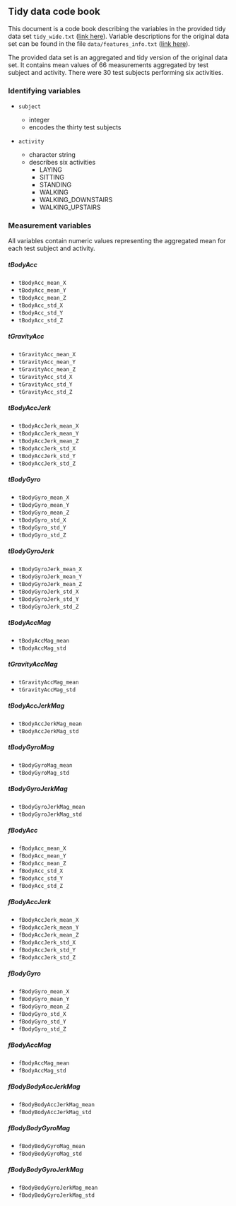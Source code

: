 ## Tidy data code book

This document is a code book describing the variables in the provided tidy data 
set `tidy_wide.txt`
([link here](https://github.com/roeder/schneller/blob/master/tidy_wide.txt)).
Variable descriptions for the original data set can be found in the file 
`data/features_info.txt`
([link here](https://github.com/roeder/schneller/blob/master/data/features_info.txt)).

The provided data set is an aggregated and tidy version of the original data set.
It contains mean values of 66 measurements aggregated by test subject and activity.
There were 30 test subjects performing six activities.

### Identifying variables

* `subject`
  * integer
  * encodes the thirty test subjects
  
* `activity`
  * character string
  * describes six activities
    * LAYING
    * SITTING
    * STANDING
    * WALKING
    * WALKING_DOWNSTAIRS
    * WALKING_UPSTAIRS
    
### Measurement variables

All variables contain numeric values representing the aggregated mean for each
test subject and activity.

##### tBodyAcc 

* `tBodyAcc_mean_X`
* `tBodyAcc_mean_Y`
* `tBodyAcc_mean_Z`
* `tBodyAcc_std_X`
* `tBodyAcc_std_Y`
* `tBodyAcc_std_Z`

##### tGravityAcc 

* `tGravityAcc_mean_X`
* `tGravityAcc_mean_Y`
* `tGravityAcc_mean_Z`
* `tGravityAcc_std_X`
* `tGravityAcc_std_Y`
* `tGravityAcc_std_Z`

##### tBodyAccJerk 

* `tBodyAccJerk_mean_X`
* `tBodyAccJerk_mean_Y`
* `tBodyAccJerk_mean_Z`
* `tBodyAccJerk_std_X`
* `tBodyAccJerk_std_Y`
* `tBodyAccJerk_std_Z`

##### tBodyGyro 

* `tBodyGyro_mean_X`
* `tBodyGyro_mean_Y`
* `tBodyGyro_mean_Z`
* `tBodyGyro_std_X`
* `tBodyGyro_std_Y`
* `tBodyGyro_std_Z`

##### tBodyGyroJerk 

* `tBodyGyroJerk_mean_X`
* `tBodyGyroJerk_mean_Y`
* `tBodyGyroJerk_mean_Z`
* `tBodyGyroJerk_std_X`
* `tBodyGyroJerk_std_Y`
* `tBodyGyroJerk_std_Z`

##### tBodyAccMag 

* `tBodyAccMag_mean`
* `tBodyAccMag_std`

##### tGravityAccMag 

* `tGravityAccMag_mean`
* `tGravityAccMag_std`

##### tBodyAccJerkMag 

* `tBodyAccJerkMag_mean`
* `tBodyAccJerkMag_std`

##### tBodyGyroMag 

* `tBodyGyroMag_mean`
* `tBodyGyroMag_std`

##### tBodyGyroJerkMag 

* `tBodyGyroJerkMag_mean`
* `tBodyGyroJerkMag_std`

##### fBodyAcc 

* `fBodyAcc_mean_X`
* `fBodyAcc_mean_Y`
* `fBodyAcc_mean_Z`
* `fBodyAcc_std_X`
* `fBodyAcc_std_Y`
* `fBodyAcc_std_Z`

##### fBodyAccJerk 

* `fBodyAccJerk_mean_X`
* `fBodyAccJerk_mean_Y`
* `fBodyAccJerk_mean_Z`
* `fBodyAccJerk_std_X`
* `fBodyAccJerk_std_Y`
* `fBodyAccJerk_std_Z`

##### fBodyGyro 

* `fBodyGyro_mean_X`
* `fBodyGyro_mean_Y`
* `fBodyGyro_mean_Z`
* `fBodyGyro_std_X`
* `fBodyGyro_std_Y`
* `fBodyGyro_std_Z`

##### fBodyAccMag 

* `fBodyAccMag_mean`
* `fBodyAccMag_std`

##### fBodyBodyAccJerkMag 

* `fBodyBodyAccJerkMag_mean`
* `fBodyBodyAccJerkMag_std`

##### fBodyBodyGyroMag 

* `fBodyBodyGyroMag_mean`
* `fBodyBodyGyroMag_std`

##### fBodyBodyGyroJerkMag 

* `fBodyBodyGyroJerkMag_mean`
* `fBodyBodyGyroJerkMag_std`

